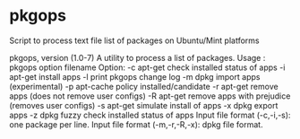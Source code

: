 # pkgops
Script to process text file list of packages on Ubuntu/Mint platforms

pkgops, version (1.0-7) A utility to process a list of packages.
  Usage :  pkgops option filename
  Option:  -c   apt-get check installed status of apps
           -i   apt-get install apps
           -l   print pkgops change log
           -m   dpkg    import apps (experimental)
           -p   apt-cache policy installed/candidate
           -r   apt-get remove apps (does not remove user configs)
           -R   apt-get remove apps with prejudice (removes user configs)
           -s   apt-get simulate install of apps 
           -x   dpkg    export apps 
           -z   dpkg fuzzy check installed status of apps
                Input file format (-c,-i,-s): one package per line. 
                Input file format (-m,-r,-R,-x): dpkg file format.
